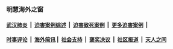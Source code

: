 
### 明慧海外之窗

####  [武汉肺炎](indexes/365.md?t=06031301) &nbsp;|&nbsp;  [迫害案例综述](indexes/328.md?t=06031301) &nbsp;|&nbsp; [迫害致死案例](indexes/277.md?t=06031301)  &nbsp;|&nbsp; [更多迫害案例](indexes/81.md?t=06031301)  &nbsp;|&nbsp; 
####  [时事评论](indexes/19.md?t=06031301) &nbsp;|&nbsp; [海外简讯](indexes/245.md?t=06031301)&nbsp;|&nbsp;  [社会支持](indexes/140.md?t=06031301) &nbsp;|&nbsp; [褒奖决议](indexes/282.md?t=06031301) &nbsp;|&nbsp; [社区报道](indexes/91.md?t=06031301)  &nbsp;|&nbsp; [天人之间](indexes/78.md?t=06031301) 

